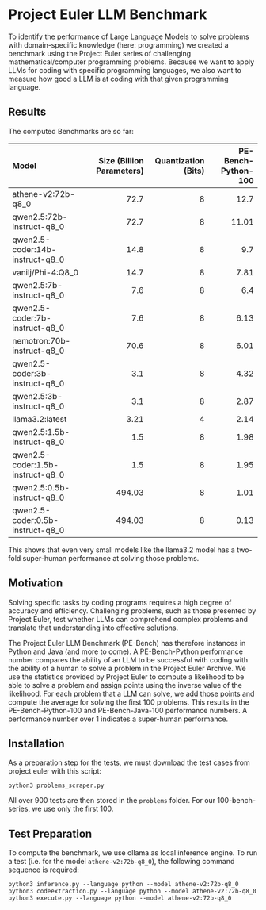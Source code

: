 # Project Euler LLM Benchmark

To identify the performance of Large Language Models to solve problems with domain-specific knowledge (here: programming)
we created a benchmark using the Project Euler series of challenging mathematical/computer programming problems.
Because we want to apply LLMs for coding with specific programming languages, we also want to measure how good
a LLM is at coding with that given programming language.

## Results
The computed Benchmarks are so far:

| Model                            | Size (Billion Parameters) | Quantization (Bits) | PE-Bench-Python-100 |
| :------------------------------- | ------------------------: | ------------------: | ------------------: |
| athene-v2:72b-q8_0               |                      72.7 |                   8 |                12.7 |
| qwen2.5:72b-instruct-q8_0        |                      72.7 |                   8 |               11.01 |
| qwen2.5-coder:14b-instruct-q8_0  |                      14.8 |                   8 |                 9.7 |
| vanilj/Phi-4:Q8_0                |                      14.7 |                   8 |                7.81 |
| qwen2.5:7b-instruct-q8_0         |                       7.6 |                   8 |                 6.4 |
| qwen2.5-coder:7b-instruct-q8_0   |                       7.6 |                   8 |                6.13 |
| nemotron:70b-instruct-q8_0       |                      70.6 |                   8 |                6.01 |
| qwen2.5-coder:3b-instruct-q8_0   |                       3.1 |                   8 |                4.32 |
| qwen2.5:3b-instruct-q8_0         |                       3.1 |                   8 |                2.87 |
| llama3.2:latest                  |                      3.21 |                   4 |                2.14 |
| qwen2.5:1.5b-instruct-q8_0       |                       1.5 |                   8 |                1.98 |
| qwen2.5-coder:1.5b-instruct-q8_0 |                       1.5 |                   8 |                1.95 |
| qwen2.5:0.5b-instruct-q8_0       |                    494.03 |                   8 |                1.01 |
| qwen2.5-coder:0.5b-instruct-q8_0 |                    494.03 |                   8 |                0.13 |

This shows that even very small models like the llama3.2 model has a two-fold super-human performance at solving those problems.

## Motivation

Solving specific tasks by coding programs requires a high degree of accuracy and efficiency.
Challenging problems, such as those presented by Project Euler, test whether LLMs can comprehend complex problems
and translate that understanding into effective solutions. 

The Project Euler LLM Benchmark (PE-Bench) has therefore instances in Python and Java (and more to come).
A PE-Bench-Python performance number compares the ability of an LLM to be successful with coding with the ability of a
human to solve a problem in the Project Euler Archive. We use the statistics provided by Project Euler to compute a
likelihood to be able to solve a problem and assign points using the inverse value of the likelihood. For each problem
that a LLM can solve, we add those points and compute the average for solving the first 100 problems. This results
in the PE-Bench-Python-100 and PE-Bench-Java-100 performance numbers. A performance number over 1 indicates a
super-human performance.

## Installation

As a preparation step for the tests, we must download the test cases from project euler with this script:
```
python3 problems_scraper.py
```

All over 900 tests are then stored in the `problems` folder. For our 100-bench-series, we use only the first 100.


## Test Preparation
To compute the benchmark, we use ollama as local inference engine.
To run a test (i.e. for the model `athene-v2:72b-q8_0`), the following command sequence is required:
```
python3 inference.py --language python --model athene-v2:72b-q8_0
python3 codeextraction.py --language python --model athene-v2:72b-q8_0
python3 execute.py --language python --model athene-v2:72b-q8_0
```

